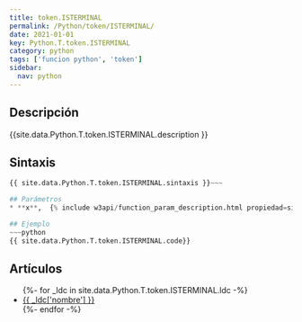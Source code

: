 ```yaml
---
title: token.ISTERMINAL
permalink: /Python/token/ISTERMINAL/
date: 2021-01-01
key: Python.T.token.ISTERMINAL
category: python
tags: ['funcion python', 'token']
sidebar: 
  nav: python
---
```


## Descripción
{{site.data.Python.T.token.ISTERMINAL.description }}

## Sintaxis
~~~python
{{ site.data.Python.T.token.ISTERMINAL.sintaxis }}~~~

## Parámetros
* **x**,  {% include w3api/function_param_description.html propiedad=site.data.Python.T.token.ISTERMINAL valor="x" %}

## Ejemplo
~~~python
{{ site.data.Python.T.token.ISTERMINAL.code}}
~~~

## Artículos
<ul>
{%- for _ldc in site.data.Python.T.token.ISTERMINAL.ldc -%}
   <li>
       <a href="{{_ldc['url'] }}">{{ _ldc['nombre'] }}</a>
   </li>
{%- endfor -%}
</ul>
